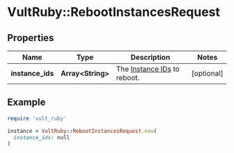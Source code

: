 # VultRuby::RebootInstancesRequest

## Properties

| Name | Type | Description | Notes |
| ---- | ---- | ----------- | ----- |
| **instance_ids** | **Array&lt;String&gt;** | The [Instance IDs](#operation/list-instances) to reboot. | [optional] |

## Example

```ruby
require 'vult_ruby'

instance = VultRuby::RebootInstancesRequest.new(
  instance_ids: null
)
```

